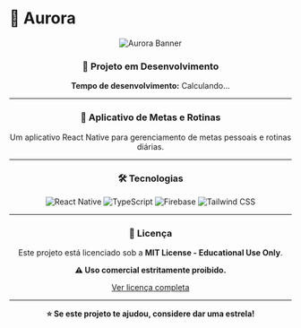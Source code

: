 # 🌅 Aurora

<div align="center">

![Aurora Banner](https://img.shields.io/badge/Aurora-Project-blue?style=for-the-badge&logo=react)

### 🚧 Projeto em Desenvolvimento

**Tempo de desenvolvimento:** <span id="dev-counter">Calculando...</span>

---

### 📱 Aplicativo de Metas e Rotinas

Um aplicativo React Native para gerenciamento de metas pessoais e rotinas diárias.

---

### 🛠️ Tecnologias

![React Native](https://img.shields.io/badge/React_Native-20232A?style=for-the-badge&logo=react-native&logoColor=61DAFB)
![TypeScript](https://img.shields.io/badge/TypeScript-007ACC?style=for-the-badge&logo=typescript&logoColor=white)
![Firebase](https://img.shields.io/badge/Firebase-FFCA28?style=for-the-badge&logo=firebase&logoColor=black)
![Tailwind CSS](https://img.shields.io/badge/Tailwind_CSS-38B2AC?style=for-the-badge&logo=tailwind-css&logoColor=white)

---

### 📄 Licença

Este projeto está licenciado sob a **MIT License - Educational Use Only**.

**⚠️ Uso comercial estritamente proibido.**

[Ver licença completa](LICENSE)

---

<div align="center">

**⭐ Se este projeto te ajudou, considere dar uma estrela!**

</div>

</div>

<script>
// Contador de desenvolvimento
function updateCounter() {
    const startDate = new Date('2024-01-15'); // Ajuste para a data real do início
    const now = new Date();
    const diffTime = Math.abs(now - startDate);
    const diffDays = Math.ceil(diffTime / (1000 * 60 * 60 * 24));
    const diffWeeks = Math.floor(diffDays / 7);
    const remainingDays = diffDays % 7;
    
    const counterElement = document.getElementById('dev-counter');
    if (counterElement) {
        counterElement.innerHTML = `<strong>${diffWeeks} semanas e ${remainingDays} dias</strong>`;
    }
}

// Atualiza o contador quando a página carrega
document.addEventListener('DOMContentLoaded', updateCounter);
</script>
